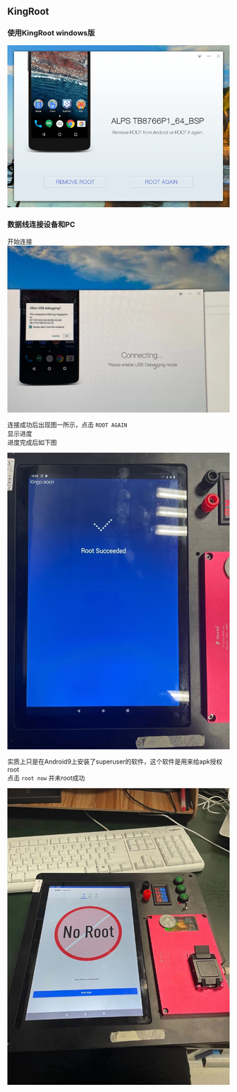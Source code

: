 ## KingRoot

### 使用KingRoot windows版

![avatar](../picture/kingroot-Windows.png)

### 数据线连接设备和PC
开始连接
![avatar](../picture/connecting.jpg)

连接成功后出现图一所示，点击 `ROOT AGAIN`  
显示进度  
进度完成后如下图  

![avatar](../picture/kingroot-done.jpg)  

实质上只是在Android9上安装了superuser的软件，这个软件是用来给apk授权root  
点击 `root now` 并未root成功


![avatar](../picture/superuser.jpg)